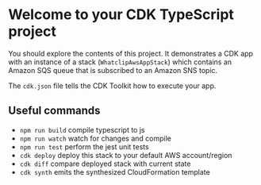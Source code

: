 # Welcome to your CDK TypeScript project

You should explore the contents of this project. It demonstrates a CDK app with an instance of a stack (`WhatclipAwsAppStack`)
which contains an Amazon SQS queue that is subscribed to an Amazon SNS topic.

The `cdk.json` file tells the CDK Toolkit how to execute your app.

## Useful commands

* `npm run build`   compile typescript to js
* `npm run watch`   watch for changes and compile
* `npm run test`    perform the jest unit tests
* `cdk deploy`      deploy this stack to your default AWS account/region
* `cdk diff`        compare deployed stack with current state
* `cdk synth`       emits the synthesized CloudFormation template
